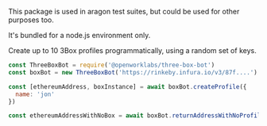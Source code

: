 This package is used in aragon test suites, but could be used for other purposes too.

It's bundled for a node.js environment only.

Create up to 10 3Box profiles programmatically, using a random set of keys.

```js
const ThreeBoxBot = require('@openworklabs/three-box-bot')
const boxBot = new ThreeBoxBot('https://rinkeby.infura.io/v3/87f....')

const [ethereumAddress, boxInstance] = await boxBot.createProfile({
  name: 'jon'
})

const ethereumAddressWithNoBox = await boxBot.returnAddressWithNoProfile()
```

